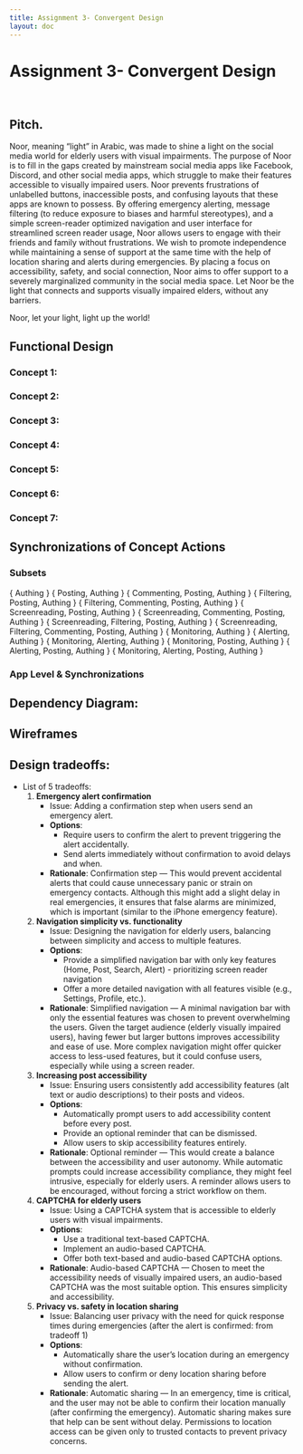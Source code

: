 ```yaml
---
title: Assignment 3- Convergent Design
layout: doc
---
```


# Assignment 3- Convergent Design
<br>

## Pitch.

Noor, meaning “light” in Arabic, was made to shine a light on the social media world for elderly users with visual impairments. The purpose of Noor is to fill in the gaps created by mainstream social media apps like Facebook, Discord, and other social media apps, which struggle to make their features accessible to visually impaired users. Noor prevents frustrations of unlabelled buttons, inaccessible posts, and confusing layouts that these apps are known to possess. By offering emergency alerting, message filtering (to reduce exposure to biases and harmful stereotypes), and a simple screen-reader optimized navigation and user interface for streamlined screen reader usage, Noor allows users to engage with their friends and family without frustrations. We wish to promote independence while maintaining a sense of support at the same time with the help of location sharing and alerts during emergencies. By placing a focus on accessibility, safety, and social connection, Noor aims to offer support to a severely marginalized community in the social media space. Let Noor be the light that connects and supports visually impaired elders, without any barriers. 

Noor, let your light, light up the world!
<br>

## Functional Design

### Concept 1:
### Concept 2:
### Concept 3:
### Concept 4:
### Concept 5:
### Concept 6:
### Concept 7:


## Synchronizations of Concept Actions

### Subsets
{ Authing }
{ Posting, Authing }
{ Commenting, Posting, Authing }
{ Filtering, Posting, Authing }
{ Filtering, Commenting, Posting, Authing }
{ Screenreading, Posting, Authing }
{ Screenreading, Commenting, Posting, Authing }
{ Screenreading, Filtering, Posting, Authing }
{ Screenreading, Filtering, Commenting, Posting, Authing }
{ Monitoring, Authing }
{ Alerting, Authing }
{ Monitoring, Alerting, Authing }
{ Monitoring, Posting, Authing }
{ Alerting, Posting, Authing }
{ Monitoring, Alerting, Posting, Authing }

### App Level & Synchronizations

## Dependency Diagram:


## Wireframes

## Design tradeoffs:
- List of 5 tradeoffs:
    1. **Emergency alert confirmation**
        - Issue: Adding a confirmation step when users send an emergency alert.
        - **Options**:
            - Require users to confirm the alert to prevent triggering the alert accidentally.
            - Send alerts immediately without confirmation to avoid delays and when.
        - **Rationale**: Confirmation step — This would prevent accidental alerts that could cause unnecessary panic or strain on emergency contacts. Although this might add a slight delay in real emergencies, it ensures that false alarms are minimized, which is important (similar to the iPhone emergency feature).
    2. **Navigation simplicity vs. functionality**
        - Issue: Designing the navigation for elderly users, balancing between simplicity and access to multiple features.
        - **Options**:
            - Provide a simplified navigation bar with only key features (Home, Post, Search, Alert) - prioritizing screen reader navigation
            - Offer a more detailed navigation with all features visible (e.g., Settings, Profile, etc.).
        - **Rationale**: Simplified navigation — A minimal navigation bar with only the essential features was chosen to prevent overwhelming the users. Given the target audience (elderly visually impaired users), having fewer but larger buttons improves accessibility and ease of use. More complex navigation might offer quicker access to less-used features, but it could confuse users, especially while using a screen reader.
    3. **Increasing post accessibility**
        - Issue: Ensuring  users consistently add accessibility features (alt text or audio descriptions) to their posts and videos.
        - **Options**:
            - Automatically prompt users to add accessibility content before every post.
            - Provide an optional reminder that can be dismissed.
            - Allow users to skip accessibility features entirely.
        - **Rationale**: Optional reminder — This would create a balance between the accessibility and user autonomy. While automatic prompts could increase accessibility compliance, they might feel intrusive, especially for elderly users. A reminder allows users to be encouraged, without forcing a strict workflow on them.
    4. **CAPTCHA for elderly users**
        - Issue: Using a CAPTCHA system that is accessible to elderly users with visual impairments.
        - **Options**:
            - Use a traditional text-based CAPTCHA.
            - Implement an audio-based CAPTCHA.
            - Offer both text-based and audio-based CAPTCHA options.
        - **Rationale**: Audio-based CAPTCHA — Chosen to meet the accessibility needs of visually impaired users, an audio-based CAPTCHA was the most suitable option. This ensures simplicity and accessibility.
    5. **Privacy vs. safety in location sharing**
        - Issue: Balancing user privacy with the need for quick response times during emergencies (after the alert is confirmed: from tradeoff 1)
        - **Options**:
            - Automatically share the user’s location during an emergency without confirmation.
            - Allow users to confirm or deny location sharing before sending the alert.
        - **Rationale**: Automatic sharing — In an emergency, time is critical, and the user may not be able to confirm their location manually (after confirming the emergency). Automatic sharing makes sure that help can be sent without delay. Permissions to location access can be given only to trusted contacts to prevent privacy concerns.
<br>
